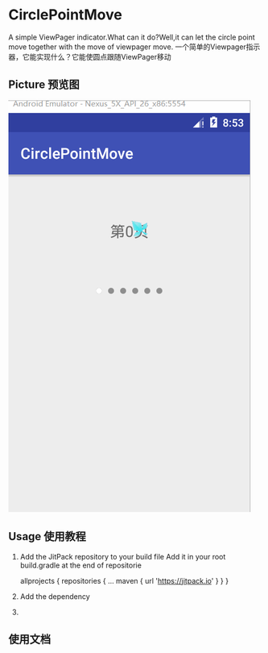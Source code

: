 # CirclePointMove
A simple ViewPager indicator.What can it do?Well,it can let the circle point move together with the move of viewpager move.
一个简单的Viewpager指示器，它能实现什么？它能使圆点跟随ViewPager移动
## Picture 预览图
![]( https://github.com/Stars-One/CirclePointMove/raw/master/app/picture/b.gif)

## Usage 使用教程 
1. Add the JitPack repository to your build file
  Add it in your root build.gradle at the end of repositorie
  
    allprojects {
		repositories {
			...
			maven { url 'https://jitpack.io' }
		}
	}
  
2. Add the dependency


 
3.
 
## 使用文档


